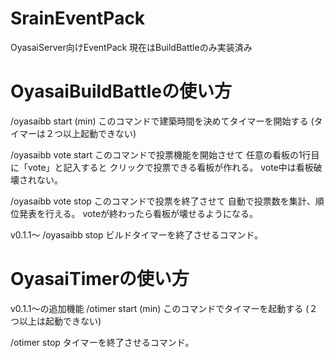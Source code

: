 # SrainEventPack
 OyasaiServer向けEventPack
 現在はBuildBattleのみ実装済み
# OyasaiBuildBattleの使い方
 /oyasaibb start (min)
 このコマンドで建築時間を決めてタイマーを開始する
 (タイマーは２つ以上起動できない)
 
 /oyasaibb vote start
 このコマンドで投票機能を開始させて
 任意の看板の1行目に「vote」と記入すると
 クリックで投票できる看板が作れる。
 vote中は看板破壊されない。
 
 /oyasaibb vote stop
 このコマンドで投票を終了させて
 自動で投票数を集計、順位発表を行える。
 voteが終わったら看板が壊せるようになる。

 v0.1.1～
 /oyasaibb stop
 ビルドタイマーを終了させるコマンド。
# OyasaiTimerの使い方
 v0.1.1～の追加機能
 /otimer start (min)
 このコマンドでタイマーを起動する
 (２つ以上は起動できない)
 
 /otimer stop
 タイマーを終了させるコマンド。
